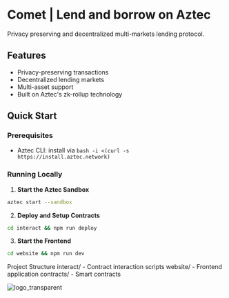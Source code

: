 # Comet | Lend and borrow on Aztec
Privacy preserving and decentralized multi-markets lending protocol.

## Features
- Privacy-preserving transactions
- Decentralized lending markets
- Multi-asset support
- Built on Aztec's zk-rollup technology

## Quick Start

### Prerequisites
- Aztec CLI: install via `bash -i <(curl -s https://install.aztec.network)`

### Running Locally

1. **Start the Aztec Sandbox**
```bash
aztec start --sandbox
```
2. **Deploy and Setup Contracts**
```bash
cd interact && npm run deploy
```
3. **Start the Frontend**
```bash
cd website && npm run dev
```

Project Structure
    interact/ - Contract interaction scripts
    website/ - Frontend application
    contracts/ - Smart contracts

![logo_transparent](https://github.com/user-attachments/assets/fcc47c75-9d90-4705-933d-bb82ce132a48)
